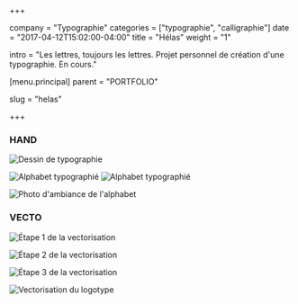 +++

company = "Typographie"
categories = ["typographie", "calligraphie"]
date = "2017-04-12T15:02:00-04:00"
title = "Hélas"
weight = "1"

intro = "Les lettres, toujours les lettres. Projet personnel de création d'une typographie. En cours."

[menu.principal]
parent = "PORTFOLIO"

slug = "helas"

+++
### HAND

![Dessin de typographie](/img/helas/Helas_anim.gif)

![Alphabet typographié](/img/helas/Helas_A.jpg) ![Alphabet typographié](/img/helas/Helas_B.jpg)

![Photo d'ambiance de l'alphabet](/img/helas/Helas_C.jpg)

### VECTO

![Étape 1 de la vectorisation](/img/helas/Helas_D.jpg)

![Étape 2 de la vectorisation](/img/helas/Helas_E.jpg)

![Étape 3 de la vectorisation](/img/helas/Helas_F.jpg)

![Vectorisation du logotype](/img/helas/Helas_G.png)

